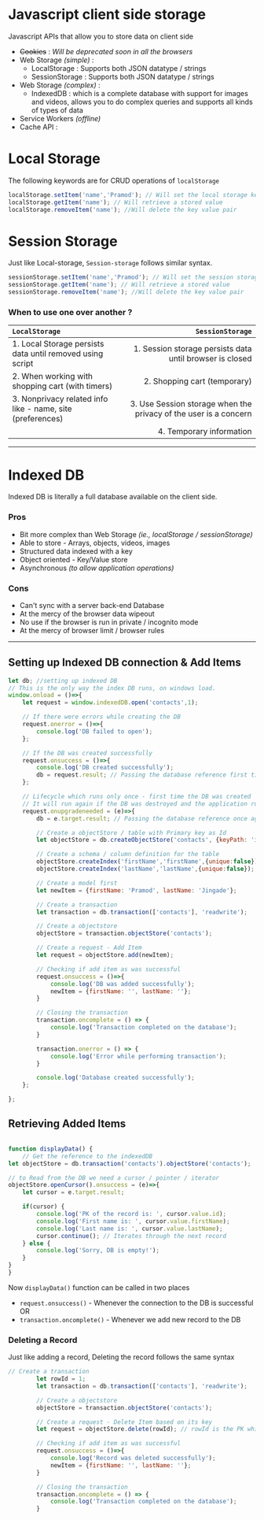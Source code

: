 # Javascript client side storage

Javascript APIs that allow you to store data on client side
- ~~Cookies~~ : _Will be deprecated soon in all the browsers_
- Web Storage _(simple)_ : 
    - LocalStorage : Supports both JSON datatype / strings
    - SessionStorage : Supports both JSON datatype / strings
- Web Storage _(complex)_ :
    -  IndexedDB : which is a complete database with support for images and videos, allows you to do complex queries and supports all kinds of types of data
- Service Workers _(offline)_
- Cache API : 

# Local Storage

The following keywords are for CRUD operations of `localStorage`

```js
localStorage.setItem('name','Pramod'); // Will set the local storage key value pair
localStorage.getItem('name'); // Will retrieve a stored value
localStorage.removeItem('name'); //Will delete the key value pair
```

# Session Storage

Just like Local-storage, `Session-storage` follows similar syntax.

```js
sessionStorage.setItem('name','Pramod'); // Will set the session storage key value pair
sessionStorage.getItem('name'); // Will retrieve a stored value
sessionStorage.removeItem('name'); //Will delete the key value pair
```

### When to use one over another ?

| `LocalStorage` | `SessionStorage` |
|:--------------|-------------:|
| 1. Local Storage persists data until removed using script | 1. Session storage persists data until browser is closed |
| 2. When working with shopping cart (with timers) | 2. Shopping cart (temporary) |
| 3. Nonprivacy related info like - name, site (preferences) | 3. Use Session storage when the privacy of the user is a concern |
| | 4. Temporary information |

---

# Indexed DB

Indexed DB is literally a full database available on the client side.

### Pros
- Bit more complex than Web Storage _(ie., localStorage / sessionStorage)_
- Able to store - Arrays, objects, videos, images
- Structured data indexed with a key
- Object oriented - Key/Value store
- Asynchronous _(to allow application operations)_

### Cons
- Can't sync with a server back-end Database
- At the mercy of the browser data wipeout
- No use if the browser is run in private / incognito mode
- At the mercy of browser limit / browser rules

---

## Setting up Indexed DB connection & Add Items

```js
let db; //setting up indexed DB
// This is the only way the index DB runs, on windows load.
window.onload = ()=>{
    let request = window.indexedDB.open('contacts',1);

    // If there were errors while creating the DB
    request.onerror = ()=>{
        console.log('DB failed to open');
    };

    // If the DB was created successfully
    request.onsuccess = ()=>{
        console.log('DB created successfully');
        db = request.result; // Passing the database reference first time
    };

    // Lifecycle which runs only once - first time the DB was created
    // It will run again if the DB was destroyed and the application runs again
    request.onupgradeneeded = (e)=>{
        db = e.target.result; // Passing the database reference once again

        // Create a objectStore / table with Primary key as Id
        let objectStore = db.createObjectStore('contacts', {keyPath: 'id', autoIncrement: true});

        // Create a schema / column definition for the table
        objectStore.createIndex('firstName','firstName',{unique:false}); // column #1
        objectStore.createIndex('lastName','lastName',{unique:false}); //column #2

        // Create a model first
        let newItem = {firstName: 'Pramod', lastName: 'Jingade'};

        // Create a transaction
        let transaction = db.transaction(['contacts'], 'readwrite');

        // Create a objectstore
        objectStore = transaction.objectStore('contacts');

        // Create a request - Add Item
        let request = objectStore.add(newItem);

        // Checking if add item as was successful
        request.onsuccess = ()=>{
            console.log('DB was added successfully');
            newItem = {firstName: '', lastName: ''};
        }

        // Closing the transaction
        transaction.oncomplete = () => {
            console.log('Transaction completed on the database');
        }

        transaction.onerror = () => {
            console.log('Error while performing transaction');
        }

        console.log('Database created successfully');
    };

};
```
## Retrieving Added Items

```js

function displayData() {
    // Get the reference to the indexedDB 
let objectStore = db.transaction('contacts').objectStore('contacts');

// to Read from the DB we need a cursor / pointer / iterator
objectStore.openCursor().onsuccess = (e)=>{
    let cursor = e.target.result;

    if(cursor) {
        console.log('PK of the record is: ', cursor.value.id);
        console.log('First name is: ', cursor.value.firstName);
        console.log('Last name is: ', cursor.value.lastName);
        cursor.continue(); // Iterates through the next record
    } else {
        console.log('Sorry, DB is empty!');
    }
}
}
```

Now `displayData()`  function can be called in two places

- `request.onsuccess()` - Whenever the connection to the DB is successful OR
- `transaction.oncomplete()` - Whenever we add new record to the DB

### Deleting a Record

Just like adding a record, Deleting the record follows the same syntax

```js
// Create a transaction
        let rowId = 1;
        let transaction = db.transaction(['contacts'], 'readwrite');

        // Create a objectstore
        objectStore = transaction.objectStore('contacts');

        // Create a request - Delete Item based on its key 
        let request = objectStore.delete(rowId); // rowId is the PK which is a number

        // Checking if add item as was successful
        request.onsuccess = ()=>{
            console.log('Record was deleted successfully');
            newItem = {firstName: '', lastName: ''};
        }

        // Closing the transaction
        transaction.oncomplete = () => {
            console.log('Transaction completed on the database');
        }
```